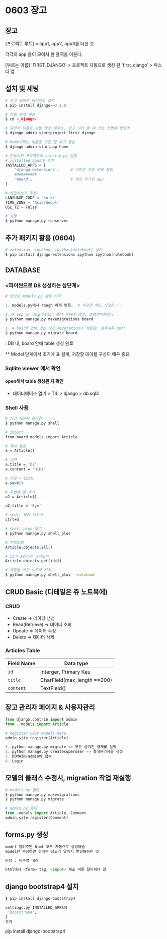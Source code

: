 # 0603 장고



## 장고 

[프로젝트 루트] 
= app1, app2, app3를 더한 것 

각각의 app 들이 모여서 한 플젝을 이룬다.

[부르는 이름] 
'FIRST_DJANGO' > 프로젝트
자동으로 생성 된 'first_django' > 마스터 앱 



## 설치 및 세팅

```python
# 장고 올바른 버전으로 설치
$ pip install django==2.1.8

# 파일 위치 변경
$ cd 4_django/

# 알아서 디폴트 파일 생성 해주는, 장고 시작 할 때 쓰는 첫번째 명령어 
$ django-admin startproject first_django

# home이라는 이름을 가진 앱 추가 생성 
$ django-admin startapp home

# 만들어진 프로젝트의 setting.py 설정
# installed apps에 추가 
INSTALLED_APPS = [
    'django_extensions',     # 이런건 주로 위로 올림 
 	##########
    'board',                 # 새로 추가된 app   
]

# 변경하는거 추천~
LANGUAGE_CODE = 'ko-kr'
TIME_ZONE = 'Asia/Seoul'
USE_TZ = False

# 실행 
$ python manage.py runserver
```



## 추가 패키지 활용 (0604)

```python
# extension, ipython, ipython[notebook] 설치 
$ pip install django-extensions ipython ipython[notebook]
```



## DATABASE

###  <파이썬으로 DB 생성하는 삼단계>

```python
# 첨으로 models.py 활용 시작

1. models.py에서 rough 하게 만듬.  # 이것만 해도 상관은 ㄴㄴ

2. # app 밑, migration 폴더 하위에 생성; 초벌번역해준다.
$ python manage.py makemigrations board

3. # board 앱에 있는 모든 mirgration이 적용됨; 결제서류 get!
$ python manage.py migrate board 
```

: DB 내, board 안에 table 생성 완료  

** Model 단계에서 초기에 표 설계, 저장할 테이블 구성이 매우 중요. 



### Sqllite viewer 에서 확인 

#### open해서 table 생성된 지 확인 

* 데이터베이스 열기 > TIL > django > db.sql3  



### Shell 사용

```sh
# 장고 세상에 들어감 
$ python manage.py shell

# import
from board.models import Article

# 객체 생성
a = Article()

# 입력
a.title = 'hi'
a.content = 'HiHi'

# 저장 + 업로드
a.save()

# 두번째 행 추가 
a2 = Article()

a2.title = 'Bye'

# shell 빠져 나오기 
ctrl+d

# shell_plus 열기
$ python manage.py shell_plus

# 전체조회
Article.objects.all() 

# id가 1인것만 가져오기
Article.objects.get(id=1) 

# 저장을 위한 노트북 켜기 
$ python manage.py shell_plus --notebook

```



## CRUD Basic  (디테일은 쥬 노트북에)

### CRUD 
* Create => 데이터 생성
* Read(Retrieve) => 데이터 조회 
* Update => 데이터 수정
* Delete => 데이터 삭제 

### Articles Table

| Field  Name                   | Data type |
| ----------------------------- | --------- |
| `id` | Interger, Primary Keu |
| `title` | CharField(max_length ==200) |
| `content` | TextField() |



## 장고 관리자 페이지 & 사용자관리

```python
from django.contrib import admin
from . models import Article

# Register your models here.
admin.site.register(Article)

1. python manage.py migrate => 모든 숨겨진 결재를 실행 
2. python manage.py createsuperuser => 절대관리자를 생성
3. DOMAIN/admin에 접속 
4. Login

```



## 모델의 클래스 수정시, migration 작업 재실행 

```python
# models.py 폴더
$ python manage.py makemigrations
$ python manage.py migrate

# admin.py 폴더
from .models import Article, Comment
admin.site.register(Comment)
```



## forms.py 생성 

```python
model 알려주면 html 코드 자동으로 생성해줌
model만 수정하면 형태는 장고가 알아서 변형해주는 것

단점 : 비주얼 테러 

html에서 <form> tag, <input> 제출 버튼 달아줘야 함 
```





## django bootstrap4 설치

```python
$ pip install django-bootstrap4

settings.py INSTALLED_APPS에 
 'bootstrap4',
]
추가
```



pip install django-bootstrap4

